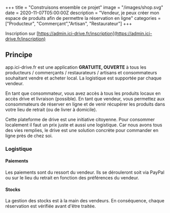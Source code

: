 +++
title = "Construisons ensemble ce projet"
image = "/images/shop.svg"
date = 2020-11-07T05:00:00Z
description = "Vendeur, je peux créer mon espace de produits afin de permettre la réservation en ligne"
categories = ["Producteur", "Commerçant","Artisan", "Restaurateur"]
+++

Inscription sur [https://admin.ici-drive.fr/inscription](https://admin.ici-drive.fr/inscription)

## Principe
app.ici-drive.fr est une application **GRATUITE, OUVERTE** à tous les producteurs / commerçants / restaurateurs / artisans et consommateurs souhaitant vendre et acheter local. La logistique est supportée par chaque vendeur.

En tant que consommateur, vous avez accès à tous les produits locaux en accès drive et livraison (possible).
En tant que vendeur, vous permettez aux consommateurs de réserver en ligne et de venir récupérer les produits dans votre lieu de retrait (ou de livrer à domicile).

Cette plateforme de drive est une initiative citoyenne. Pour consommer localement il faut un prix juste et aussi une logistique. Car nous avons tous des vies remplies, le drive est une solution concrète pour commander en ligne près de chez soi.

### Logistique
#### Paiements
Les paiements sont du ressort du vendeur. Ils se dérouleront soit via PayPal ou sur le lieu du retrait en fonction des préférences du vendeur.

#### Stocks
La gestion des stocks est à la main des vendeurs. En conséquence, chaque réservation est vérifiée avant d'être traitée.